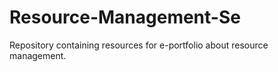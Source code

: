 # Resource-Management-Se
Repository containing resources for e-portfolio about resource management.
